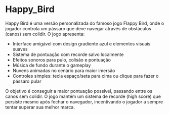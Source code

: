 # Happy_Bird

Happy Bird é uma versão personalizada do famoso jogo Flappy Bird, onde o jogador controla um pássaro que deve navegar através de obstáculos (canos) sem colidir. O jogo apresenta:

- Interface amigável com design gradiente azul e elementos visuais suaves
- Sistema de pontuação com recorde salvo localmente
- Efeitos sonoros para pulo, colisão e pontuação
- Música de fundo durante o gameplay
- Nuvens animadas no cenário para maior imersão
- Controles simples: tecla espaço/seta para cima ou clique para fazer o pássaro pular

O objetivo é conseguir a maior pontuação possível, passando entre os canos sem colidir. O jogo mantém um sistema de recorde (high score) que persiste mesmo após fechar o navegador, incentivando o jogador a sempre tentar superar sua melhor marca.
